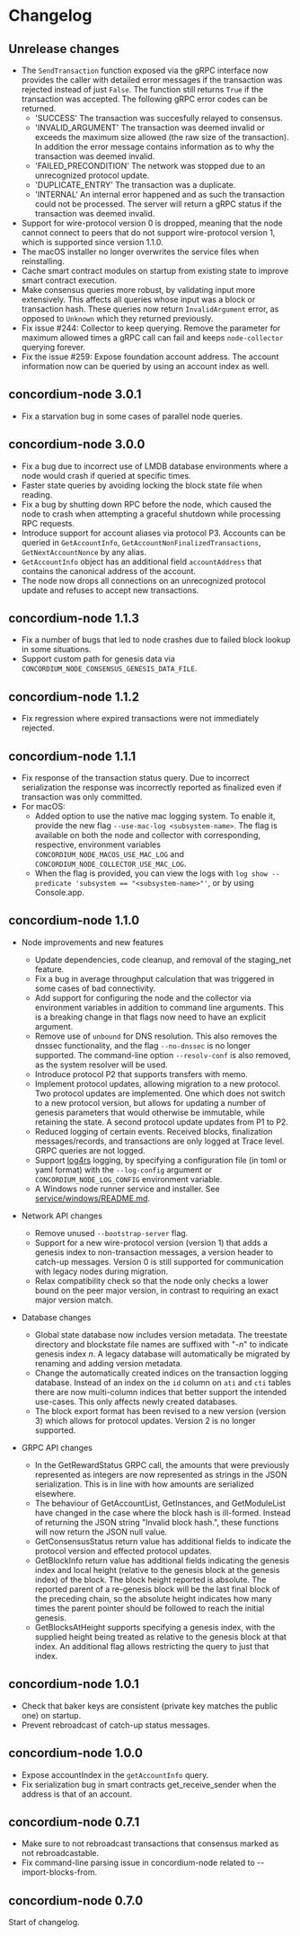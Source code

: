 # Changelog

## Unrelease changes
- The `SendTransaction` function exposed via the gRPC interface now provides the caller with detailed error messages if the 
  transaction was rejected instead of just `False`. The function still returns `True` if 
  the transaction was accepted.
  The following gRPC error codes can be returned.
  - 'SUCCESS' The transaction was succesfully relayed to consensus.
  - 'INVALID_ARGUMENT' The transaction was deemed invalid or exceeds the maximum size allowed (the raw size of the transaction).
     In addition the error message contains information as to why the transaction was deemed invalid.
  - 'FAILED_PRECONDITION' The network was stopped due to an unrecognized protocol update.
  - 'DUPLICATE_ENTRY' The transaction was a duplicate.
  - 'INTERNAL' An internal error happened and as such the transaction could not be processed.
  The server will return a gRPC status if the transaction was deemed invalid. 
- Support for wire-protocol version 0 is dropped, meaning that the node cannot
  connect to peers that do not support wire-protocol version 1, which is supported
  since version 1.1.0.
- The macOS installer no longer overwrites the service files when reinstalling.
- Cache smart contract modules on startup from existing state to improve smart
  contract execution.
- Make consensus queries more robust, by validating input more extensively.
  This affects all queries whose input was a block or transaction hash.
  These queries now return `InvalidArgument` error, as opposed to `Unknown`
  which they returned previously.
- Fix issue #244: Collector to keep querying. Remove the parameter for maximum allowed
  times a gRPC call can fail and keeps `node-collector` querying forever.
- Fix the issue #259: Expose foundation account address. The account information now can
  be queried by using an account index as well.

## concordium-node 3.0.1

- Fix a starvation bug in some cases of parallel node queries.

## concordium-node 3.0.0
- Fix a bug due to incorrect use of LMDB database environments where a node
  would crash if queried at specific times.
- Faster state queries by avoiding locking the block state file when reading.
- Fix a bug by shutting down RPC before the node, which caused the node to crash
  when attempting a graceful shutdown while processing RPC requests.
- Introduce support for account aliases via protocol P3. Accounts can be queried
  in `GetAccountInfo`, `GetAccountNonFinalizedTransactions`,
  `GetNextAccountNonce` by any alias.
- `GetAccountInfo` object has an additional field `accountAddress` that contains
  the canonical address of the account.
- The node now drops all connections on an unrecognized protocol update and
  refuses to accept new transactions.

## concordium-node 1.1.3

- Fix a number of bugs that led to node crashes due to failed block lookup in some situations.
- Support custom path for genesis data via `CONCORDIUM_NODE_CONSENSUS_GENESIS_DATA_FILE`.

## concordium-node 1.1.2

- Fix regression where expired transactions were not immediately rejected.

## concordium-node 1.1.1

- Fix response of the transaction status query. Due to incorrect serialization
  the response was incorrectly reported as finalized even if transaction was
  only committed.
- For macOS:
  - Added option to use the native mac logging system. To enable it, provide
    the new flag `--use-mac-log <subsystem-name>`. The flag is available on both
    the node and collector with corresponding, respective, environment variables
    `CONCORDIUM_NODE_MACOS_USE_MAC_LOG` and `CONCORDIUM_NODE_COLLECTOR_USE_MAC_LOG`.
  - When the flag is provided, you can view the logs with `log show --predicate
    'subsystem == "<subsystem-name>"'`, or by using Console.app. 

## concordium-node 1.1.0

- Node improvements and new features
  - Update dependencies, code cleanup, and removal of the staging_net feature.
  - Fix a bug in average throughput calculation that was triggered in some cases
    of bad connectivity.
  - Add support for configuring the node and the collector via environment
    variables in addition to command line arguments. This is a breaking change in
    that flags now need to have an explicit argument.
  - Remove use of `unbound` for DNS resolution. This also removes the dnssec functionality, and the
    flag `--no-dnssec` is no longer supported. The command-line option `--resolv-conf` is also
    removed, as the system resolver will be used.
  - Introduce protocol P2 that supports transfers with memo.
  - Implement protocol updates, allowing migration to a new protocol. Two protocol updates are
    implemented. One which does not switch to a new protocol version, but allows for updating a number
    of genesis parameters that would otherwise be immutable, while retaining the
    state. A second protocol update updates from P1 to P2.
  - Reduced logging of certain events. Received blocks, finalization messages/records, and
    transactions are only logged at Trace level. GRPC queries are not logged.
  - Support [log4rs](https://docs.rs/log4rs/1.0.0/log4rs/) logging, by specifying a configuration file
    (in toml or yaml format) with the `--log-config` argument or `CONCORDIUM_NODE_LOG_CONFIG`
    environment variable.
  - A Windows node runner service and installer.
    See [service/windows/README.md](service/windows/README.md).

- Network API changes
  - Remove unused `--bootstrap-server` flag.
  - Support for a new wire-protocol version (version 1) that adds a genesis index to non-transaction
    messages, a version header to catch-up messages. Version 0 is still supported for communication
    with legacy nodes during migration.
  - Relax compatibility check so that the node only checks a lower bound on the
    peer major version, in contrast to requiring an exact major version match.

- Database changes
  - Global state database now includes version metadata. The treestate directory and blockstate file
    names are suffixed with "-*n*" to indicate genesis index *n*.
    A legacy database will automatically be migrated by renaming and adding version metadata.
  - Change the automatically created indices on the transaction logging database.
    Instead of an index on the `id` column on `ati` and `cti` tables there are now
    multi-column indices that better support the intended use-cases. This only
    affects newly created databases.
  - The block export format has been revised to a new version (version 3) which allows for
    protocol updates. Version 2 is no longer supported.

- GRPC API changes
  - In the GetRewardStatus GRPC call, the amounts that were previously represented as integers are now
    represented as strings in the JSON serialization. This is in line with how amounts are serialized
    elsewhere.
  - The behaviour of GetAccountList, GetInstances, and GetModuleList have changed in the case
    where the block hash is ill-formed. Instead of returning the JSON string "Invalid block hash.",
    these functions will now return the JSON null value.
  - GetConsensusStatus return value has additional fields to indicate the protocol
    version and effected protocol updates.
  - GetBlockInfo return value has additional fields indicating the genesis index and local height
    (relative to the genesis block at the genesis index) of the block. The block height reported
    is absolute. The reported parent of a re-genesis block will be the last final block of the
    preceding chain, so the absolute height indicates how many times the parent pointer should be
    followed to reach the initial genesis.
  - GetBlocksAtHeight supports specifying a genesis index, with the supplied height being treated as
    relative to the genesis block at that index. An additional flag allows restricting the query to
    just that index.

## concordium-node 1.0.1

- Check that baker keys are consistent (private key matches the public one) on startup.
- Prevent rebroadcast of catch-up status messages.

## concordium-node 1.0.0

- Expose accountIndex in the `getAccountInfo` query.
- Fix serialization bug in smart contracts get_receive_sender when the address
  is that of an account.

## concordium-node 0.7.1

- Make sure to not rebroadcast transactions that consensus marked as not
  rebroadcastable.
- Fix command-line parsing issue in concordium-node related to --import-blocks-from.

## concordium-node 0.7.0

Start of changelog.
